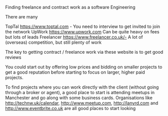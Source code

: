 

Finding freelance and contract work as a software Engineering


There are many

TopTal https://www.toptal.com - You need to interview to get invited to join the network
UpWork https://www.upwork.com Can be quite heavy on fees but lots of leads
Freelancer https://www.freelancer.co.uk/- A lot of (overseas) competition, but still plenty of work

The key to getting contract / freelance work via these website is to get good reviews

You could start out by offering low prices and bidding on smaller projects to get a good reputation before starting to focus on larger, higher paid projects.

To find projects where you can work directly with the client (without going through a broker or agent), a good place to start is attending meetups in Manchester and go along with some business cards. Organisations like  http://technw.uk/calendar, http://www.meetup.com, http://lanyrd.com and http://www.eventbrite.co.uk are all good places to start looking
